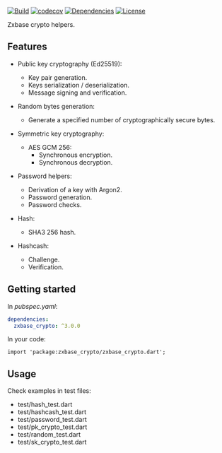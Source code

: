 [![Build](https://github.com/zxbase/zxbase_crypto/actions/workflows/build.yml/badge.svg)](https://github.com/zxbase/zxbase_crypto/actions/workflows/build.yml)
[![codecov](https://codecov.io/gh/zxbase/zxbase_crypto/branch/main/graph/badge.svg?token=5GEZHD3E6W)](https://codecov.io/gh/zxbase/zxbase_crypto)
[![Dependencies](https://github.com/zxbase/zxbase_crypto/actions/workflows/dependencies.yml/badge.svg)](https://github.com/zxbase/zxbase_crypto/actions/workflows/dependencies.yml)
[![License](https://img.shields.io/badge/License-Apache_2.0-blue.svg)](https://opensource.org/licenses/Apache-2.0)

Zxbase crypto helpers.

## Features

- Public key cryptography (Ed25519):
  - Key pair generation.
  - Keys serialization / deserialization.
  - Message signing and verification.

- Random bytes generation:
  - Generate a specified number of cryptographically secure bytes.

- Symmetric key cryptography:
  - AES GCM 256:
    - Synchronous encryption.
    - Synchronous decryption.

- Password helpers:
  - Derivation of a key with Argon2.
  - Password generation.
  - Password checks.

- Hash:
  - SHA3 256 hash.

- Hashcash:
  - Challenge.
  - Verification.

## Getting started
In _pubspec.yaml_:
```yaml
dependencies:
  zxbase_crypto: ^3.0.0
```

In your code:
```
import 'package:zxbase_crypto/zxbase_crypto.dart';
```

## Usage

Check examples in test files:
  - test/hash_test.dart  
  - test/hashcash_test.dart  
  - test/password_test.dart
  - test/pk_crypto_test.dart
  - test/random_test.dart
  - test/sk_crypto_test.dart
